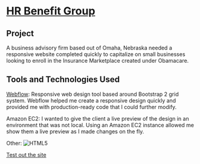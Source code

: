 [HR Benefit Group](http://hrbenefitgroup.com) 
==============================

Project
---------------------
A business advisory firm based out of Omaha, Nebraska needed a responsive website completed quickly to capitalize on small businesses looking to enroll in the Insurance Marketplace created under Obamacare. 

Tools and Technologies Used
------------------------------------
[Webflow](http://webflow.com): Responsive web design tool based around Bootstrap 2 grid system. Webflow helped me create a responsive design quickly and provided me with production-ready code that I could further modify. 

Amazon EC2: I wanted to give the client a live preview of the design in an environment that was not local. Using an Amazon EC2 instance allowed me show them a live preview as I made changes on the fly.

Other: 
![HTML5](http://http://www.firstever.eu/wp-content/uploads/2012/07/HTML-News-Logo.png)

[Test out the site](http://hrbenefitgroup.com)
